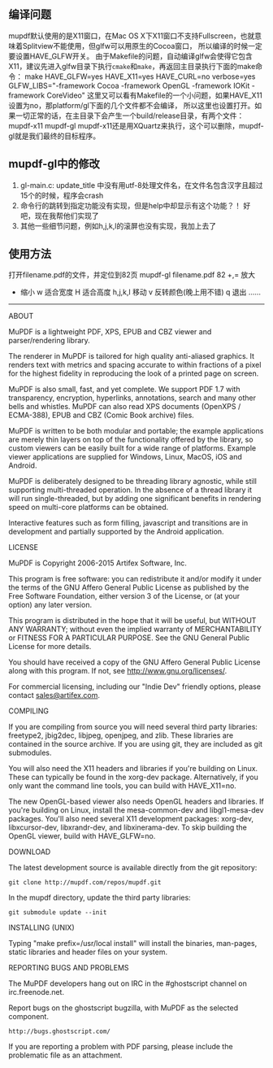 ## 编译问题
mupdf默认使用的是X11窗口，在Mac OS X下X11窗口不支持Fullscreen，也就意味着Splitview不能使用，但glfw可以用原生的Cocoa窗口，
所以编译的时候一定要设置HAVE_GLFW开关。
由于Makefile的问题，自动编译glfw会使得它包含X11，建议先进入glfw目录下执行`cmake`和`make`，再返回主目录执行下面的make命令：
    make HAVE_GLFW=yes HAVE_X11=yes HAVE_CURL=no verbose=yes GLFW_LIBS="-framework Cocoa -framework OpenGL -framework IOKit -framework CoreVideo"
这里又可以看有Makefile的一个小问题，如果HAVE_X11设置为no，那platform/gl下面的几个文件都不会编译，
所以这里也设置打开。如果一切正常的话，在主目录下会产生一个build/release目录，有两个文件：
	mupdf-x11
	mupdf-gl
mupdf-x11还是用XQuartz来执行，这个可以删除，mupdf-gl就是我们最终的目标程序。

## mupdf-gl中的修改
1. gl-main.c: update_title 中没有用utf-8处理文件名，在文件名包含汉字且超过15个的时候，程序会crash
2. 命令行的跳转到指定<page>功能没有实现，但是help中却显示有这个功能？！ 好吧，现在我帮他们实现了
3. 其他一些细节问题，例如h,j,k,l的滚屏也没有实现，我加上去了

## 使用方法
打开filename.pdf的文件，并定位到82页
	mupdf-gl filename.pdf 82
+,= 放大
- 缩小
w 适合宽度
H 适合高度
h,j,k,l 移动
v 反转颜色(晚上用不错)
q 退出
……

---

ABOUT

MuPDF is a lightweight PDF, XPS, EPUB and CBZ viewer and parser/rendering
library.

The renderer in MuPDF is tailored for high quality anti-aliased graphics. It
renders text with metrics and spacing accurate to within fractions of a pixel
for the highest fidelity in reproducing the look of a printed page on screen.

MuPDF is also small, fast, and yet complete. We support PDF 1.7 with
transparency, encryption, hyperlinks, annotations, search and many other bells
and whistles. MuPDF can also read XPS documents (OpenXPS / ECMA-388),
EPUB and CBZ (Comic Book archive) files.

MuPDF is written to be both modular and portable; the example applications
are merely thin layers on top of the functionality offered by the library,
so custom viewers can be easily built for a wide range of platforms. Example
viewer applications are supplied for Windows, Linux, MacOS, iOS and Android.

MuPDF is deliberately designed to be threading library agnostic, while still
supporting multi-threaded operation. In the absence of a thread library
it will run single-threaded, but by adding one significant benefits in
rendering speed on multi-core platforms can be obtained.

Interactive features such as form filling, javascript and transitions
are in development and partially supported by the Android application.

LICENSE

MuPDF is Copyright 2006-2015 Artifex Software, Inc.

This program is free software: you can redistribute it and/or modify it under
the terms of the GNU Affero General Public License as published by the Free
Software Foundation, either version 3 of the License, or (at your option) any
later version.

This program is distributed in the hope that it will be useful, but WITHOUT ANY
WARRANTY; without even the implied warranty of MERCHANTABILITY or FITNESS FOR A
PARTICULAR PURPOSE. See the GNU General Public License for more details.

You should have received a copy of the GNU Affero General Public License along
with this program. If not, see <http://www.gnu.org/licenses/>.

For commercial licensing, including our "Indie Dev" friendly options,
please contact sales@artifex.com.

COMPILING

If you are compiling from source you will need several third party libraries:
freetype2, jbig2dec, libjpeg, openjpeg, and zlib. These libraries are contained
in the source archive. If you are using git, they are included as git
submodules.

You will also need the X11 headers and libraries if you're building on Linux.
These can typically be found in the xorg-dev package. Alternatively, if you
only want the command line tools, you can build with HAVE_X11=no.

The new OpenGL-based viewer also needs OpenGL headers and libraries. If you're
building on Linux, install the mesa-common-dev and libgl1-mesa-dev packages.
You'll also need several X11 development packages: xorg-dev, libxcursor-dev,
libxrandr-dev, and libxinerama-dev. To skip building the OpenGL viewer, build
with HAVE_GLFW=no.

DOWNLOAD

The latest development source is available directly from the git repository:

	git clone http://mupdf.com/repos/mupdf.git

In the mupdf directory, update the third party libraries:

	git submodule update --init

INSTALLING (UNIX)

Typing "make prefix=/usr/local install" will install the binaries, man-pages,
static libraries and header files on your system.

REPORTING BUGS AND PROBLEMS

The MuPDF developers hang out on IRC in the #ghostscript channel on
irc.freenode.net.

Report bugs on the ghostscript bugzilla, with MuPDF as the selected component.

	http://bugs.ghostscript.com/

If you are reporting a problem with PDF parsing, please include the problematic
file as an attachment.
